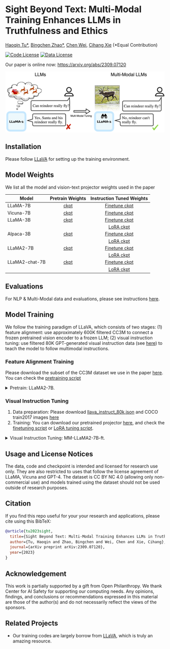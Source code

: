 # Sight Beyond Text: Multi-Modal Training Enhances LLMs in Truthfulness and Ethics



[Haoqin Tu*](https://www.haqtu.me/), [Bingchen Zhao*](https://bzhao.me), [Chen Wei](https://weichen582.github.io/), [Cihang Xie](https://cihangxie.github.io/) (*Equal Contribution)



[![Code License](https://img.shields.io/badge/Code%20License-Apache_2.0-green.svg)](https://github.com/tatsu-lab/stanford_alpaca/blob/main/LICENSE)
[![Data License](https://img.shields.io/badge/Data%20License-CC%20By%20NC%204.0-red.svg)](https://github.com/tatsu-lab/stanford_alpaca/blob/main/DATA_LICENSE)

Our paper is online now: https://arxiv.org/abs/2309.07120

<p align="center">
  <img src="teaser.png" width="1080">
</p>

## Installation

Please follow [LLaVA](https://github.com/haotian-liu/LLaVA#install) for setting up the training environment.

## Model Weights

We list all the model and vision-text projector weights used in the paper

| Model          |                               Pretrain Weights                               |                       Instruction Tuned Weights                      |
|----------------|:----------------------------------------------------------------------------:|:--------------------------------------------------------------------:|
| LLaMA-7B       |     [ckpt](https://huggingface.co/PahaII/MM-LLaMA-7B-projector/tree/main)    |     [Finetune ckpt](https://huggingface.co/PahaII/MM-LLaMA-7B-ft)    |
| Vicuna-7B      |    [ckpt](https://huggingface.co/PahaII/MM-Vicuna-7B-projector/tree/main)    |    [Finetune ckpt](https://huggingface.co/PahaII/MM-Vicuna-7B-ft)    |
| LLaMA-3B       |     [ckpt](https://huggingface.co/PahaII/MM-LLaMA-3B-projector/tree/main)    |     [Finetune ckpt](https://huggingface.co/PahaII/MM-LLaMA-3B-ft)    |
|                |                                                                              |      [LoRA ckpt](https://huggingface.co/PahaII/MM-LLaMA-3B-lora)     |
| Alpaca-3B      |    [ckpt](https://huggingface.co/PahaII/MM-Alpaca-3B-projector/tree/main)    |    [Finetune ckpt](https://huggingface.co/PahaII/MM-Alpaca-3B-ft)    |
|                |                                                                              |     [LoRA ckpt](https://huggingface.co/PahaII/MM-Alpaca-3B-lora)     |
| LLaMA2-7B      |    [ckpt](https://huggingface.co/PahaII/MM-LLaMA-2-7B-projector/tree/main)   |    [Finetune ckpt](https://huggingface.co/PahaII/MM-LLaMA-2-7B-ft)   |
|                |                                                                              |     [LoRA ckpt](https://huggingface.co/PahaII/MM-LLaMA-2-7B-lora)    |
| LLaMA2-chat-7B | [ckpt](https://huggingface.co/PahaII/MM-LLaMA-2-7B-chat-projector/tree/main) | [Finetune ckpt](https://huggingface.co/PahaII/MM-LLaMA-2-7B-chat-ft) |
|                |                                                                              |  [LoRA ckpt](https://huggingface.co/PahaII/MM-LLaMA-2-7B-chat-lora)  |

## Evaluations

For NLP & Multi-Modal data and evaluations, please see instructions [here](./llava/eval/README.md).

## Model Training

We follow the training paradigm of LLaVA, which consists of two stages: (1) feature alignment: use approximately 600K filtered CC3M to connect a frozen pretrained vision encoder to a frozen LLM; (2) visual instruction tuning: use filtered 80K GPT-generated visual instruction data (see [here](https://github.com/haotian-liu/LLaVA#lightning)) to teach the model to follow multimodal instructions.

### Feature Alignment Training

Please download the subset of the CC3M dataset we use in the paper [here](https://huggingface.co/datasets/liuhaotian/LLaVA-CC3M-Pretrain-595K). You can check the [pretraining script](./train_scripts/pretrain-7b.sh)

<details>
<summary>Pretrain: LLaMA2-7B.</summary>

```Shell
deepspeed llava/train/train.py --deepspeed scripts/zero3.json \
    --model_name_or_path meta-llama/Llama-2-7b-hf \
    --version v0 \
    --data_path /path/to/cc3m_595k.json \
    --image_folder /path/to/cc3m_595k_images \
    --vision_tower openai/clip-vit-large-patch14 \
    --tune_mm_mlp_adapter True \
    --mm_vision_select_layer -2 \
    --mm_use_im_start_end True \
    --bf16 True \
    --output_dir ./checkpoints/MM-LLaMA2-7B-pretrain \
    --num_train_epochs 1 \
    --per_device_train_batch_size 16 \
    --per_device_eval_batch_size 4 \
    --gradient_accumulation_steps 8 \
    --evaluation_strategy "no" \
    --save_strategy "steps" \
    --save_steps 2400 \
    --save_total_limit 1 \
    --learning_rate 2e-3 \
    --weight_decay 0. \
    --warmup_ratio 0.03 \
    --lr_scheduler_type "cosine" \
    --logging_steps 1 \
    --tf32 True \
    --model_max_length 2048 \
    --gradient_checkpointing True \
    --lazy_preprocess True \
    --report_to wandb
```
</details>

### Visual Instruction Tuning

1. Data preparation: Please download [llava_instruct_80k.json](https://huggingface.co/datasets/liuhaotian/LLaVA-Instruct-150K/blob/main/llava_instruct_80k.json) and COCO train2017 images [here](https://cocodataset.org/#download)
2. Training: You can download our pretrained projector [here](#model-weights), and check the [finetuning script](./train_scripts/finetune-7b.sh) or [LoRA tuning script](./train_scripts/lora-lm-7b.sh).

<details>
<summary>Visual Instruction Tuning: MM-LLaMA2-7B-ft.</summary>

```Shell
deepspeed llava/train/train.py --deepspeed scripts/zero2.json \
    --model_name_or_path meta-llama/Llama-2-7b-hf \
    --version llava_llama_2 \
    --data_path path/to/llava_instruct_80k.json \
    --image_folder /path/to/coco/train2017/ \
    --vision_tower openai/clip-vit-large-patch14 \
    --pretrain_mm_mlp_adapter ./checkpoints/MM-LLaMA2-7B-pretrain/mm_projector.bin \
    --mm_vision_select_layer -2 \
    --mm_use_im_start_end True \
    --bf16 True \
    --output_dir ./checkpoints/MM-LLaMA2-7B-ft \
    --num_train_epochs 1 \
    --per_device_train_batch_size 4 \
    --per_device_eval_batch_size 4 \
    --gradient_accumulation_steps 2 \
    --evaluation_strategy "no" \
    --save_strategy "steps" \
    --save_steps 5000 \
    --save_total_limit 1 \
    --learning_rate 2e-5 \
    --weight_decay 0. \
    --warmup_ratio 0.03 \
    --lr_scheduler_type "cosine" \
    --logging_steps 1 \
    --tf32 True \
    --model_max_length 2048 \
    --gradient_checkpointing True \
    --dataloader_num_workers 4 \
    --lazy_preprocess True \
    --report_to wandb
```
</details>


## Usage and License Notices

The data, code and checkpoint is intended and licensed for research use only. They are also restricted to uses that follow the license agreement of LLaMA, Vicuna and GPT-4. The dataset is CC BY NC 4.0 (allowing only non-commercial use) and models trained using the dataset should not be used outside of research purposes.



## Citation

If you find this repo useful for your your research and applications, please cite using this BibTeX:
```bibtex
@article{tu2023sight,
  title={Sight Beyond Text: Multi-Modal Training Enhances LLMs in Truthfulness and Ethics},
  author={Tu, Haoqin and Zhao, Bingchen and Wei, Chen and Xie, Cihang},
  journal={arXiv preprint arXiv:2309.07120},
  year={2023}
}
```

## Acknowledgement

This work is partially supported by a gift from Open Philanthropy. We thank Center for AI Safety for supporting our computing needs. Any opinions, findings, and conclusions or recommendations expressed in this material are those of the author(s) and do not necessarily reflect the views of the sponsors.

## Related Projects
- Our training codes are largely borrow from [LLaVA](https://github.com/haotian-liu/LLaVA), which is truly an amazing resource.





